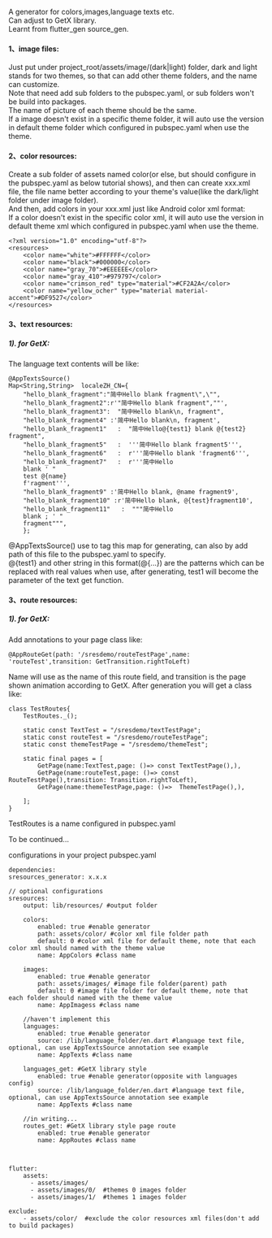 A generator for colors,images,language texts etc.<br>
Can adjust to GetX library.<br>
Learnt from flutter_gen source_gen.<br>

#### 1、image files:
Just put under project_root/assets/image/(dark|light) folder, dark and light stands for two themes, so that can add other theme folders, and the name can customize.<br>
Note that need add sub folders to the pubspec.yaml, or sub folders won't be build into packages.<br>
The name of picture of each theme should be the same.<br>
If a image doesn't exist in a specific theme folder, it will auto use the version in default theme folder which configured in pubspec.yaml when use the theme.<br> 

#### 2、color resources:
Create a sub folder of assets named color(or else, but should configure in the pubspec.yaml as below tutorial shows), and then can create xxx.xml file, the file name better according to your theme's value(like the dark/light folder under image folder).<br>
And then, add colors in your xxx.xml just like Android color xml format:<br>
If a color doesn't exist in the specific color xml, it will auto use the version in default theme xml which configured in pubspec.yaml when use the theme.<br>

    <?xml version="1.0" encoding="utf-8"?>
    <resources>
        <color name="white">#FFFFFF</color>
        <color name="black">#000000</color>
        <color name="gray_70">#EEEEEE</color>
        <color name="gray_410">#979797</color>
        <color name="crimson_red" type="material">#CF2A2A</color>
        <color name="yellow_ocher" type="material material-accent">#DF9527</color>
    </resources>


#### 3、text resources:
##### 1). for GetX:
The language text contents will be like:<br>

    @AppTextsSource()
    Map<String,String>  localeZH_CN={
        "hello_blank_fragment":"简中Hello blank fragment\",\"",
        "hello_blank_fragment2":r'"简中Hello blank fragment",""',
        "hello_blank_fragment3":  "简中Hello blank\n, fragment",
        "hello_blank_fragment4" :'简中Hello blank\n, fragment',
        "hello_blank_fragment1"   :  "简中Hello@{test1} blank @{test2} fragment",
        "hello_blank_fragment5"   :  '''简中Hello blank fragment5''',
        "hello_blank_fragment6"   :  r'''简中Hello blank 'fragment6''',
        "hello_blank_fragment7"   :  r'''简中Hello
        blank ' "
        test @{name}
        f'ragment''',
        "hello_blank_fragment9" :'简中Hello blank, @name fragment9',
        "hello_blank_fragment10" :r'简中Hello blank, @{test}fragment10',
        "hello_blank_fragment11"   :  """简中Hello
        blank ; ' "
        fragment""",
        };


@AppTextsSource() use to tag this map for generating, can also by add path of this file to the pubspec.yaml to specify.<br>
@{test1} and other string in this format(@{...}) are the patterns which can be replaced with real values when use, after generating, test1 will become the parameter of the text get function.<br>


#### 3、route resources:
##### 1). for GetX:
Add annotations to your page class like:

    @AppRouteGet(path: '/sresdemo/routeTestPage',name: 'routeTest',transition: GetTransition.rightToLeft)

Name will use as the name of this route field, and transition is the page shown animation according to GetX.
After generation you will get a class like:

    class TestRoutes{
        TestRoutes._();

        static const TextTest = "/sresdemo/textTestPage";
        static const routeTest = "/sresdemo/routeTestPage";
        static const themeTestPage = "/sresdemo/themeTest";

        static final pages = [
            GetPage(name:TextTest,page: ()=> const TextTestPage(),),
            GetPage(name:routeTest,page: ()=> const RouteTestPage(),transition: Transition.rightToLeft),
            GetPage(name:themeTestPage,page: ()=>  ThemeTestPage(),),

        ];
    }

TestRoutes is a name configured in pubspec.yaml

To be continued...<br>

configurations in your project pubspec.yaml<br>

    dependencies:
    sresources_generator: x.x.x

    // optional configurations
    sresources:
        output: lib/resources/ #output folder
        
        colors:
            enabled: true #enable generator
            path: assets/color/ #color xml file folder path
            default: 0 #color xml file for default theme, note that each color xml should named with the theme value
            name: AppColors #class name
    
        images:
            enabled: true #enable generator
            path: assets/images/ #image file folder(parent) path
            default: 0 #image file folder for default theme, note that each folder should named with the theme value
            name: AppImagess #class name

        //haven't implement this
        languages:
            enabled: true #enable generator
            source: /lib/language_folder/en.dart #language text file, optional, can use AppTextsSource annotation see example
            name: AppTexts #class name
            
        languages_get: #GetX library style
            enabled: true #enable generator(opposite with languages config)
            source: /lib/language_folder/en.dart #language text file, optional, can use AppTextsSource annotation see example
            name: AppTexts #class name

        //in writing...
        routes_get: #GetX library style page route
            enabled: true #enable generator
            name: AppRoutes #class name
            


    flutter:
        assets:
          - assets/images/
          - assets/images/0/  #themes 0 images folder
          - assets/images/1/  #themes 1 images folder

    exclude:
        - assets/color/  #exclude the color resources xml files(don't add to build packages)